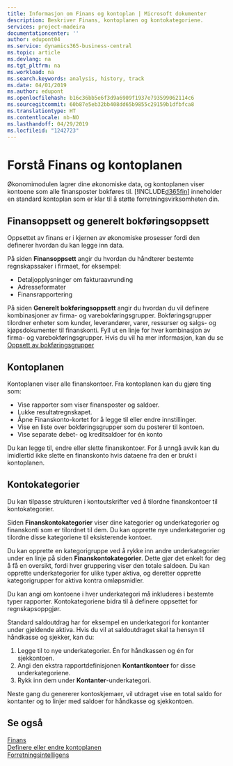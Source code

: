 ```yaml
---
title: Informasjon om Finans og kontoplan | Microsoft dokumenter
description: Beskriver Finans, kontoplanen og kontokategoriene.
services: project-madeira
documentationcenter: ''
author: edupont04
ms.service: dynamics365-business-central
ms.topic: article
ms.devlang: na
ms.tgt_pltfrm: na
ms.workload: na
ms.search.keywords: analysis, history, track
ms.date: 04/01/2019
ms.author: edupont
ms.openlocfilehash: b16c36bb5e6f3d9a6909f1937e793599062114c6
ms.sourcegitcommit: 60b87e5eb32bb408dd65b9855c29159b1dfbfca8
ms.translationtype: HT
ms.contentlocale: nb-NO
ms.lasthandoff: 04/29/2019
ms.locfileid: "1242723"
---
```

# <a name="understanding-the-general-ledger-and-the-coa"></a>Forstå Finans og kontoplanen
Økonomimodulen lagrer dine økonomiske data, og kontoplanen viser kontoene som alle finansposter bokføres til. [!INCLUDE[d365fin](includes/d365fin_md.md)] inneholder en standard kontoplan som er klar til å støtte forretningsvirksomheten din.

## <a name="general-ledger-setup-and-general-posting-setup"></a>Finansoppsett og generelt bokføringsoppsett
Oppsettet av finans er i kjernen av økonomiske prosesser fordi den definerer hvordan du kan legge inn data.  

På siden **Finansoppsett** angir du hvordan du håndterer bestemte regnskapssaker i firmaet, for eksempel:  

* Detaljopplysninger om fakturaavrunding  
* Adresseformater  
* Finansrapportering  

På siden **Generelt bokføringsoppsett** angir du hvordan du vil definere kombinasjoner av firma- og varebokføringsgrupper. Bokføringsgrupper tilordner enheter som kunder, leverandører, varer, ressurser og salgs- og kjøpsdokumenter til finanskonti. Fyll ut en linje for hver kombinasjon av firma- og varebokføringsgrupper. Hvis du vil ha mer informasjon, kan du se [Oppsett av bokføringsgrupper](finance-posting-groups.md)  

## <a name="the-chart-of-accounts"></a>Kontoplanen
Kontoplanen viser alle finanskontoer. Fra kontoplanen kan du gjøre ting som:  

* Vise rapporter som viser finansposter og saldoer.  
* Lukke resultatregnskapet.  
* Åpne Finanskonto-kortet for å legge til eller endre innstillinger.  
* Vise en liste over bokføringsgrupper som du posterer til kontoen.
* Vise separate debet- og kreditsaldoer for én konto  

Du kan legge til, endre eller slette finanskontoer. For å unngå avvik kan du imidlertid ikke slette en finanskonto hvis dataene fra den er brukt i kontoplanen.  

## <a name="account-categories"></a>Kontokategorier
Du kan tilpasse strukturen i kontoutskrifter ved å tilordne finanskontoer til kontokategorier.  

Siden **Finanskontokategorier** viser dine kategorier og underkategorier og finanskonti som er tilordnet til dem. Du kan opprette nye underkategorier og tilordne disse kategoriene til eksisterende kontoer.  

Du kan opprette en kategorigruppe ved å rykke inn andre underkategorier under en linje på siden **Finanskontokategorier**. Dette gjør det enkelt for deg å få en oversikt, fordi hver gruppering viser den totale saldoen. Du kan opprette underkategorier for ulike typer aktiva, og deretter opprette kategorigrupper for aktiva kontra omløpsmidler.  

Du kan angi om kontoene i hver underkategori må inkluderes i bestemte typer rapporter. Kontokategoriene bidra til å definere oppsettet for regnskapsoppgjør.  

Standard saldoutdrag har for eksempel en underkategori for kontanter under gjeldende aktiva. Hvis du vil at saldoutdraget skal ta hensyn til håndkasse og sjekker, kan du:  

1. Legge til to nye underkategorier. Én for håndkassen og én for sjekkontoen.  
2. Angi den ekstra rapportdefinisjonen **Kontantkontoer** for disse underkategoriene.  
3. Rykk inn dem under **Kontanter**-underkategori.  

Neste gang du genererer kontoskjemaer, vil utdraget vise en total saldo for kontanter og to linjer med saldoer for håndkasse og sjekkontoen.  

## <a name="see-also"></a>Se også
[Finans](finance.md)  
[Definere eller endre kontoplanen](finance-setup-chart-accounts.md)  
[Forretningsintelligens](bi.md)  
